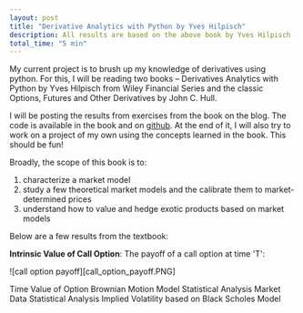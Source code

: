 ```yaml
---
layout: post
title: "Derivative Analytics with Python by Yves Hilpisch"
description: All results are based on the above book by Yves Hilpisch
total_time: "5 min"
---
```


My current project is to brush up my knowledge of derivatives using python. For this, I will be reading two books – Derivatives Analytics with Python by Yves Hilpisch from Wiley Financial Series and the classic Options, Futures and Other Derivatives by John C. Hull.


I will be posting the results from exercises from the book on the blog. The code is available in the book and on [github]("https://github.com/yhilpisch/dawp"). At the end of it, I will also try to work on a project of my own using the concepts learned in the book. This should be fun!


Broadly, the scope of this book is to: 
1. characterize a market model
2. study a few theoretical market models and the calibrate them to market-determined prices
3. understand how to value and hedge exotic products based on market models


Below are a few results from the textbook:


**Intrinsic Value of Call Option**: The payoff of a call option at time 'T':

![call option payoff][call_option_payoff.PNG]


Time Value of Option
Brownian Motion Model Statistical Analysis
Market Data Statistical Analysis
Implied Volatility based on Black Scholes Model 